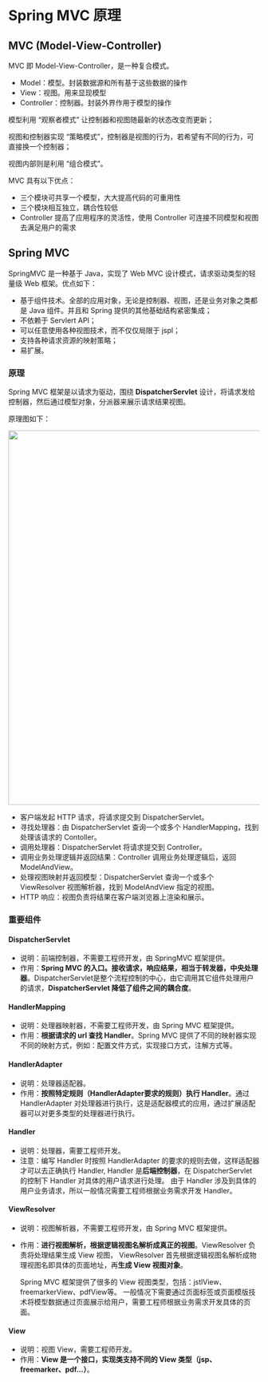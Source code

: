 # Spring MVC 原理

## MVC (Model-View-Controller)

MVC 即 Model-View-Controller，是一种复合模式。

- Model：模型。封装数据源和所有基于这些数据的操作
- View：视图。用来显现模型
- Controller：控制器。封装外界作用于模型的操作

模型利用 “观察者模式” 让控制器和视图随最新的状态改变而更新；

视图和控制器实现 “策略模式”，控制器是视图的行为，若希望有不同的行为，可直接换一个控制器；

视图内部则是利用 “组合模式”。

MVC 具有以下优点：

- 三个模块可共享一个模型，大大提高代码的可重用性
- 三个模块相互独立，耦合性较低
- Controller 提高了应用程序的灵活性，使用 Controller 可连接不同模型和视图去满足用户的需求

## Spring MVC

SpringMVC 是一种基于 Java，实现了 Web MVC 设计模式，请求驱动类型的轻量级 Web 框架。优点如下：

- 基于组件技术。全部的应用对象，无论是控制器、视图，还是业务对象之类都是 Java 组件。并且和 Spring 提供的其他基础结构紧密集成；
- 不依赖于 Servlert API；
- 可以任意使用各种视图技术，而不仅仅局限于 jspl；
- 支持各种请求资源的映射策略；
- 易扩展。

### 原理

Spring MVC 框架是以请求为驱动，围绕  **DispatcherServlet** 设计，将请求发给控制器，然后通过模型对象，分派器来展示请求结果视图。

原理图如下：

<div align="center"><img src="https://gitee.com/duhouan/ImagePro/raw/master/java-notes/spring/springmvc_1.png" width="750px"/></div>

- 客户端发起 HTTP 请求，将请求提交到 DispatcherServlet。
- 寻找处理器：由 DispatcherServlet 查询一个或多个 HandlerMapping，找到处理该请求的 Contoller。
- 调用处理器：DispatcherServlet 将请求提交到 Controller。
- 调用业务处理逻辑并返回结果：Controller 调用业务处理逻辑后，返回 ModelAndView。
- 处理视图映射并返回模型：DispatcherServlet 查询一个或多个 ViewResolver 视图解析器，找到 ModelAndView 指定的视图。
- HTTP 响应：视图负责将结果在客户端浏览器上渲染和展示。

### 重要组件

#### DispatcherServlet

- 说明：前端控制器，不需要工程师开发，由 SpringMVC 框架提供。
- 作用：**Spring MVC 的入口。接收请求，响应结果，相当于转发器，中央处理器**。DispatcherServlet是整个流程控制的中心，由它调用其它组件处理用户的请求，**DispatcherServlet 降低了组件之间的耦合度**。

#### HandlerMapping

- 说明：处理器映射器，不需要工程师开发，由 Spring MVC 框架提供。
- 作用：**根据请求的 url 查找 Handler**。Spring MVC 提供了不同的映射器实现不同的映射方式，例如：配置文件方式，实现接口方式，注解方式等。

#### HandlerAdapter

- 说明：处理器适配器。
- 作用：**按照特定规则（HandlerAdapter要求的规则）执行 Handler**。通过 HandlerAdapter 对处理器进行执行，这是适配器模式的应用，通过扩展适配器可以对更多类型的处理器进行执行。

#### Handler

- 说明：处理器，需要工程师开发。
- 注意：编写 Handler 时按照 HandlerAdapter 的要求的规则去做，这样适配器才可以去正确执行 Handler, Handler 是**后端控制器**，在 DispatcherServlet 的控制下 Handler 对具体的用户请求进行处理。 由于 Handler 涉及到具体的用户业务请求，所以一般情况需要工程师根据业务需求开发 Handler。

#### ViewResolver

- 说明：视图解析器，不需要工程师开发，由 Spring MVC 框架提供。

- 作用：**进行视图解析，根据逻辑视图名解析成真正的视图**。ViewResolver 负责将处理结果生成 View 视图， ViewResolver 首先根据逻辑视图名解析成物理视图名即具体的页面地址，再**生成 View 视图对象**。

  Spring MVC 框架提供了很多的 View 视图类型，包括：jstlView、freemarkerView、pdfView等。 一般情况下需要通过页面标签或页面模版技术将模型数据通过页面展示给用户，需要工程师根据业务需求开发具体的页面。

#### View

- 说明：视图 View，需要工程师开发。
- 作用：**View 是一个接口，实现类支持不同的 View 类型（jsp、freemarker、pdf…）**。
